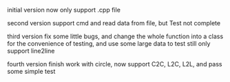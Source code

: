 initial version
now only support .cpp file

second version
support cmd and read data from file, but Test not complete

third version
fix some little bugs, and change the whole function into a class for the convenience of testing, and use some large data to test
still only support line2line

fourth version
finish work with circle, now support C2C, L2C, L2L, and pass some simple test
